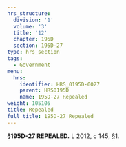 ```yaml
---
hrs_structure:
  division: '1'
  volume: '3'
  title: '12'
  chapter: 195D
  section: 195D-27
type: hrs_section
tags:
  - Government
menu:
  hrs:
    identifier: HRS_0195D-0027
    parent: HRS0195D
    name: 195D-27 Repealed
weight: 105105
title: Repealed
full_title: 195D-27 Repealed
---
```

**§195D-27 REPEALED.** L 2012, c 145, §1.